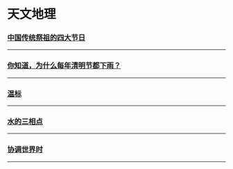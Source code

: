 天文地理
========

### [中国传统祭祖的四大节日](ancestor-worship-of-the-four-traditional-chinese-festival)

---

### [你知道，为什么每年清明节都下雨？](do-you-know-why-every-tomb-sweeping-day-rain)

---

### [温标](temperature-scale)

---

### [水的三相点](the-triple-point-of-water)

---

### [协调世界时](UTC)

---
